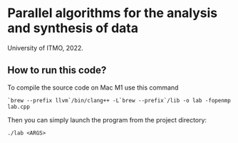# Parallel algorithms for the analysis and synthesis of data
University of ITMO, 2022.
## How to run this code?
To compile the source code on Mac M1 use this command
```
`brew --prefix llvm`/bin/clang++ -L`brew --prefix`/lib -o lab -fopenmp lab.cpp
```
Then you can simply launch the program from the project directory:
```
./lab <ARGS>
```